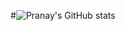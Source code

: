 #![Pranay's GitHub stats](https://github-readme-stats.vercel.app/api?username=pranaybinju&hide=contribs,prs)
